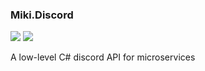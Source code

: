 ### Miki.Discord
![](https://img.shields.io/nuget/dt/Miki.Discord.svg?style=for-the-badge)
![](https://img.shields.io/discord/160067691783127041.svg?style=for-the-badge&logo=discord)

A low-level C# discord API for microservices
